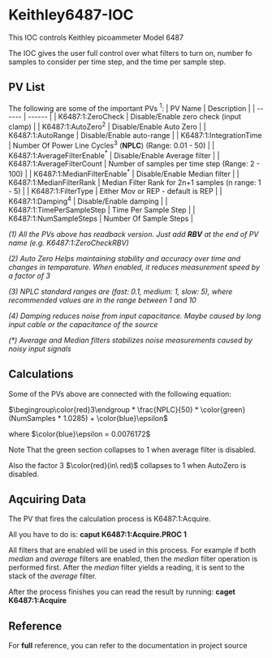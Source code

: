 # Keithley6487-IOC

This IOC controls Keithley picoammeter Model 6487

The IOC gives the user full control over what filters to turn on, number fo samples to consider per time step, and the time per sample step.

## PV List
The following are some of the important PVs $`^1`$:
| PV Name | Description |
| ------ | ------ |
| K6487:1:ZeroCheck | Disable/Enable zero check (input clamp) |
| K6487:1:AutoZero$`^2`$ | Disable/Enable Auto Zero |
| K6487:1:AutoRange | Disable/Enable auto-range |
| K6487:1:IntegrationTime | Number Of Power Line Cycles$`^3`$ (**NPLC**) (Range: 0.01 - 50) |
| K6487:1:AverageFilterEnable$`^*`$ | Disable/Enable Average filter |
| K6487:1:AverageFilterCount | Number of samples per time step (Range: 2 - 100) |
| K6487:1:MedianFilterEnable$`^*`$ | Disable/Enable Median filter |
| K6487:1:MedianFilterRank | Median Filter Rank for 2n+1 samples (n range: 1 - 5) |
| K6487:1:FilterType | Either Mov or REP - default is REP |
| K6487:1:Damping$`^4`$ | Disable/Enable damping |
| K6487:1:TimePerSampleStep | Time Per Sample Step |
| K6487:1:NumSampleSteps | Number Of Sample Steps |

_(1) All the PVs above has readback version. Just add **RBV** at the end of PV name (e.g. K6487:1:ZeroCheckRBV)_

_(2) Auto Zero Helps maintaining stability and accuracy over time and changes in temparature. When enabled, it reduces measurement speed by a factor of 3_

_(3) NPLC standard ranges are (fast: 0.1, medium: 1, slow: 5), where recommended values are in the range between 1 and 10_

_(4) Damping reduces noise from input capacitance. Maybe caused by long input cable or the capacitance of the source_

_(*) Average and Median filters stabilizes noise measurements caused by noisy input signals_

## Calculations
Some of the PVs above are connected with the following equation:

$`\begingroup\color{red}3\endgroup * \frac{NPLC}{50} * \color{green}(NumSamples * 1.0285) + \color{blue}\epsilon`$

where $`\color{blue}\epsilon = 0.0076172`$

Note That the green section collapses to 1 when average filter is disabled.

Also the factor 3 $`\color{red}(in\ red)`$ collapses to 1 when AutoZero is disabled.

## Aqcuiring Data
The PV that fires the calculation process is K6487:1:Acquire.

All you have to do is: **caput K6487:1:Acquire.PROC 1**

All filters that are enabled will be used in this process. For example if both _median_ and _average_ filters are enabled, then the _median_ filter operation is performed first. After the _median_ filter yields a reading, it is sent to the stack of the _average_ filter.

After the process finishes you can read the result by running: **caget K6487:1:Acquire**

## Reference
For **full** reference, you can refer to the documentation in project source
